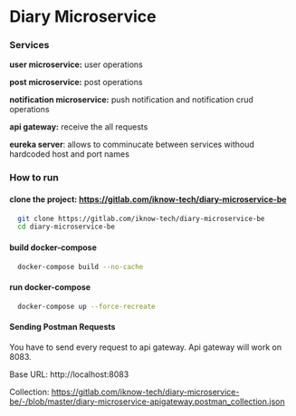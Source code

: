 # Diary Microservice


### Services

**user microservice:** user operations

**post microservice:** post operations

**notification microservice:** push notification and notification crud operations

**api gateway:** receive the all requests

**eureka server**: allows to comminucate between services withoud hardcoded host and port names


### How to run

#### clone the project: https://gitlab.com/iknow-tech/diary-microservice-be

```bash
  git clone https://gitlab.com/iknow-tech/diary-microservice-be
  cd diary-microservice-be
```

 #### build docker-compose

```bash
  docker-compose build --no-cache
```

 #### run docker-compose

```bash
  docker-compose up --force-recreate
```


#### Sending Postman Requests

You have to send every request to api gateway. Api gateway will work on 8083.

Base URL: http://localhost:8083

Collection: https://gitlab.com/iknow-tech/diary-microservice-be/-/blob/master/diary-microservice-apigateway.postman_collection.json

